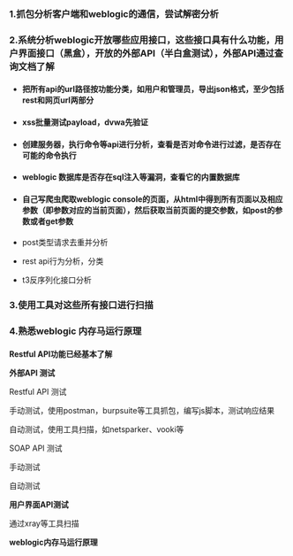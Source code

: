 ### 1.抓包分析客户端和weblogic的通信，尝试解密分析

### 2.系统分析weblogic开放哪些应用接口，这些接口具有什么功能，用户界面接口（黑盒），开放的外部API（半白盒测试），外部API通过查询文档了解 

- #### 把所有api的url路径按功能分类，如用户和管理员，导出json格式，至少包括rest和网页url两部分

- #### xss批量测试payload，dvwa先验证  

- #### 创建服务器，执行命令等api进行分析，查看是否对命令进行过滤，是否存在可能的命令执行

- #### weblogic 数据库是否存在sql注入等漏洞，查看它的内置数据库

- #### 自己写爬虫爬取weblogic console的页面，从html中得到所有页面以及相应参数（即参数对应的当前页面），然后获取当前页面的提交参数，如post的参数或者get参数

- post类型请求去重并分析

- rest api行为分析，分类

- t3反序列化接口分析

### 3.使用工具对这些所有接口进行扫描

### 4.熟悉weblogic 内存马运行原理

#### 



**Restful API功能已经基本了解**

**外部API 测试**

Restful API 测试

手动测试，使用postman，burpsuite等工具抓包，编写js脚本，测试响应结果

自动测试，使用工具扫描，如netsparker、vooki等

SOAP API 测试

手动测试 

自动测试

**用户界面API测试**

通过xray等工具扫描

**weblogic内存马运行原理**

